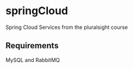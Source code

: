 # springCloud
Spring Cloud Services from the pluralsight course

## Requirements
MySQL and RabbitMQ 
